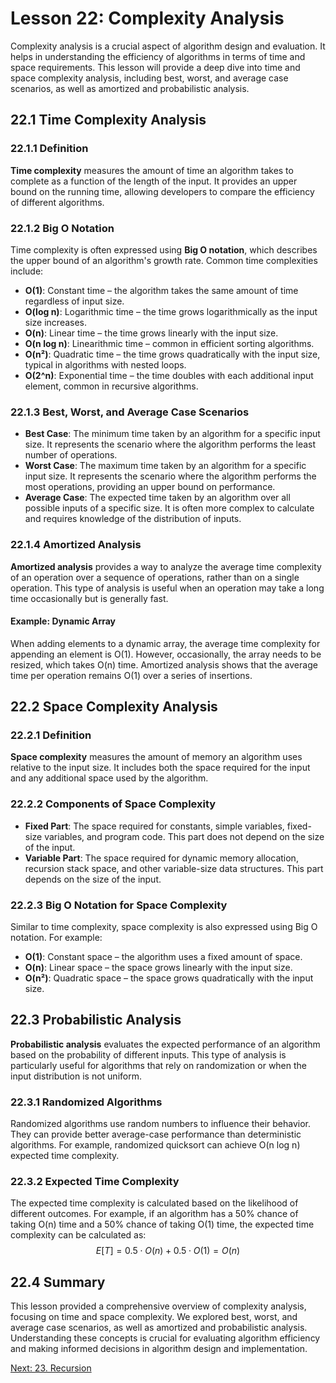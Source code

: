 # Lesson 22: Complexity Analysis

Complexity analysis is a crucial aspect of algorithm design and evaluation. It helps in understanding the efficiency of algorithms in terms of time and space requirements. This lesson will provide a deep dive into time and space complexity analysis, including best, worst, and average case scenarios, as well as amortized and probabilistic analysis.

## 22.1 Time Complexity Analysis

### 22.1.1 Definition
**Time complexity** measures the amount of time an algorithm takes to complete as a function of the length of the input. It provides an upper bound on the running time, allowing developers to compare the efficiency of different algorithms.

### 22.1.2 Big O Notation
Time complexity is often expressed using **Big O notation**, which describes the upper bound of an algorithm's growth rate. Common time complexities include:
- **O(1)**: Constant time – the algorithm takes the same amount of time regardless of input size.
- **O(log n)**: Logarithmic time – the time grows logarithmically as the input size increases.
- **O(n)**: Linear time – the time grows linearly with the input size.
- **O(n log n)**: Linearithmic time – common in efficient sorting algorithms.
- **O(n²)**: Quadratic time – the time grows quadratically with the input size, typical in algorithms with nested loops.
- **O(2^n)**: Exponential time – the time doubles with each additional input element, common in recursive algorithms.

### 22.1.3 Best, Worst, and Average Case Scenarios
- **Best Case**: The minimum time taken by an algorithm for a specific input size. It represents the scenario where the algorithm performs the least number of operations.
- **Worst Case**: The maximum time taken by an algorithm for a specific input size. It represents the scenario where the algorithm performs the most operations, providing an upper bound on performance.
- **Average Case**: The expected time taken by an algorithm over all possible inputs of a specific size. It is often more complex to calculate and requires knowledge of the distribution of inputs.

### 22.1.4 Amortized Analysis
**Amortized analysis** provides a way to analyze the average time complexity of an operation over a sequence of operations, rather than on a single operation. This type of analysis is useful when an operation may take a long time occasionally but is generally fast.

#### Example: Dynamic Array
When adding elements to a dynamic array, the average time complexity for appending an element is O(1). However, occasionally, the array needs to be resized, which takes O(n) time. Amortized analysis shows that the average time per operation remains O(1) over a series of insertions.

## 22.2 Space Complexity Analysis

### 22.2.1 Definition
**Space complexity** measures the amount of memory an algorithm uses relative to the input size. It includes both the space required for the input and any additional space used by the algorithm.

### 22.2.2 Components of Space Complexity
- **Fixed Part**: The space required for constants, simple variables, fixed-size variables, and program code. This part does not depend on the size of the input.
- **Variable Part**: The space required for dynamic memory allocation, recursion stack space, and other variable-size data structures. This part depends on the size of the input.

### 22.2.3 Big O Notation for Space Complexity
Similar to time complexity, space complexity is also expressed using Big O notation. For example:
- **O(1)**: Constant space – the algorithm uses a fixed amount of space.
- **O(n)**: Linear space – the space grows linearly with the input size.
- **O(n²)**: Quadratic space – the space grows quadratically with the input size.

## 22.3 Probabilistic Analysis

**Probabilistic analysis** evaluates the expected performance of an algorithm based on the probability of different inputs. This type of analysis is particularly useful for algorithms that rely on randomization or when the input distribution is not uniform.

### 22.3.1 Randomized Algorithms
Randomized algorithms use random numbers to influence their behavior. They can provide better average-case performance than deterministic algorithms. For example, randomized quicksort can achieve O(n log n) expected time complexity.

### 22.3.2 Expected Time Complexity
The expected time complexity is calculated based on the likelihood of different outcomes. For example, if an algorithm has a 50% chance of taking O(n) time and a 50% chance of taking O(1) time, the expected time complexity can be calculated as:
$$
E[T] = 0.5 \cdot O(n) + 0.5 \cdot O(1) = O(n)
$$

## 22.4 Summary

This lesson provided a comprehensive overview of complexity analysis, focusing on time and space complexity. We explored best, worst, and average case scenarios, as well as amortized and probabilistic analysis. Understanding these concepts is crucial for evaluating algorithm efficiency and making informed decisions in algorithm design and implementation.

[Next: 23. Recursion](./23-recursion.md)